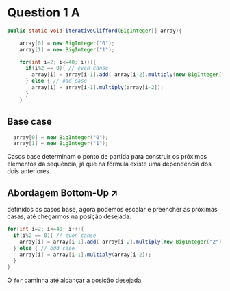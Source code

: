# Question 1 A

```java
public static void iterativeClifford(BigInteger[] array){

    array[0] = new BigInteger("0");
    array[1] = new BigInteger("1");

    for(int i=2; i<=40; i++){
      if(i%2 == 0){ // even canse
        array[i] = array[i-1].add( array[i-2].multiply(new BigInteger("2")) );
      } else { // odd case
        array[i] = array[i-1].multiply(array[i-2]);
      }
    }
```

## Base case

```java
  array[0] = new BigInteger("0");
  array[1] = new BigInteger("1");
```

Casos base determinam o ponto de partida para construir os próximos elementos da sequência, já que na fórmula existe uma dependência dos dois anteriores.

## Abordagem Bottom-Up ↗️

definidos os casos base, agora podemos escalar e preencher as próximas casas, até chegarmos na posição desejada.

```java
for(int i=2; i<=40; i++){ 
  if(i%2 == 0){ // even canse
    array[i] = array[i-1].add( array[i-2].multiply(new BigInteger("2")) );
  } else { // odd case
    array[i] = array[i-1].multiply(array[i-2]);
  }
}
```

O `for` caminha até alcançar a posição desejada.